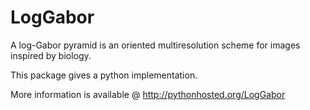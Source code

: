 LogGabor
========

A log-Gabor pyramid is an oriented multiresolution scheme for images inspired by biology.

This package gives a python implementation.

More information is available @ http://pythonhosted.org/LogGabor
